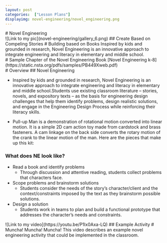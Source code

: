 ```yaml
---
layout: post
categories:  ["Lesson Plans"]
displayimg: novel-engineering/novel_engineering.png
---
```



<div class="site_title" markdown="1">
# Novel Engineering
</div>

<div class="image_text_overlay" markdown="1">
![Link to my pic](novel-engineering/gallery_6.png)
## Create Based on Compeling Stories
# Building based on Books
Inspired by kids and grounded in research, Novel Engineering is an innovative approach to integrate engineering and literacy in elementary and middle school.
</div>


<div class="documents" markdown="1">
# Sample Chapter of the Novel Engineering Book
[Novel Engineering k-8](https://static.nsta.org/pdfs/samples/PB449Xweb.pdf)
</div>

<div class="free_write" markdown="1">
# Overview
## Novel Engineering

- Inspired by kids and grounded in research, Novel Engineering is an innovative approach to integrate engineering and literacy in elementary and middle school.Students use existing classroom literature – stories, novels, and expository texts – as the basis for engineering design challenges that help them identify problems, design realistic solutions, and engage in the Engineering Design Process while reinforcing their literacy skills.

- Pull-up Man is a demonstration of rotational motion converted into linear motion.  It is a simple 2D cam action toy made from cardstock and brass fasteners.  A cam linkage on the back side converts the rotary motion of the crank to the linear motion of the man.  Here are the pieces that make up this kit:


### What does NE look like?

- Read a book and identify problems
     - Through discussion and attentive reading, students collect problems that characters face.
- Scope problems and brainstorm solutions
     - Students consider the needs of the story’s character/client and the context/constraints imposed by the text as they brainstorm possible solutions.
- Design a solution
     - Students work in teams to plan and build a functional prototype that addresses the character’s needs and constraints.
</div>

<div class="video_text_overlay" markdown="1">
![Link to my video](https://youtu.be/P1Ix0Axa-LQ)
## Example Activity
# Muncha! Muncha! Muncha!
This video describes an example novel engineering activity that could be implemented in the classroom.
</div>
